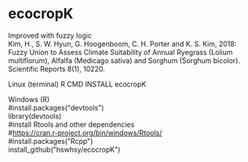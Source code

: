 # ecocropK

Improved with fuzzy logic   
Kim, H., S. W. Hyun, G. Hoogenboom, C. H. Porter and K. S. Kim, 2018: Fuzzy Union to Assess Climate Suitability of Annual Ryegrass (Lolium multiflorum), Alfalfa (Medicago sativa) and Sorghum (Sorghum bicolor). Scientific Reports 8(1), 10220.

Linux (terminal)
  R CMD INSTALL ecocropK   

Windows (R)   
  #install.packages("devtools")   
  library(devtools)   
  #install Rtools and other dependencies   
  #https://cran.r-project.org/bin/windows/Rtools/   
  #install.packages("Rcpp")   
  install_github("hswhsy/ecocropK")
